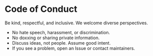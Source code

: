 # Code of Conduct

Be kind, respectful, and inclusive. We welcome diverse perspectives.

- No hate speech, harassment, or discrimination.
- No doxxing or sharing private information.
- Discuss ideas, not people. Assume good intent.
- If you see a problem, open an Issue or contact maintainers.
